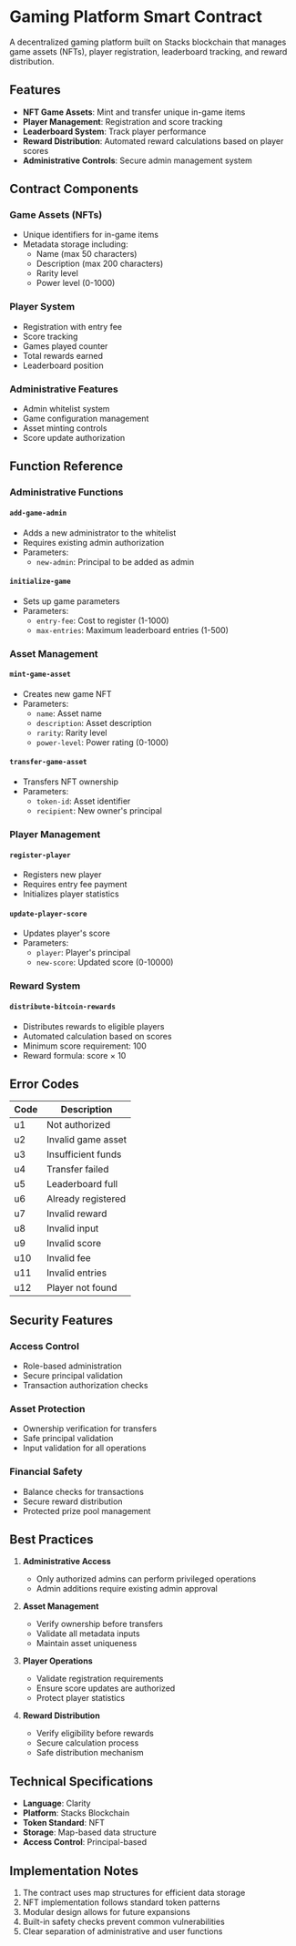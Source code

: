 # Gaming Platform Smart Contract

A decentralized gaming platform built on Stacks blockchain that manages game assets (NFTs), player registration, leaderboard tracking, and reward distribution.

## Features

- **NFT Game Assets**: Mint and transfer unique in-game items
- **Player Management**: Registration and score tracking
- **Leaderboard System**: Track player performance
- **Reward Distribution**: Automated reward calculations based on player scores
- **Administrative Controls**: Secure admin management system

## Contract Components

### Game Assets (NFTs)

- Unique identifiers for in-game items
- Metadata storage including:
  - Name (max 50 characters)
  - Description (max 200 characters)
  - Rarity level
  - Power level (0-1000)

### Player System

- Registration with entry fee
- Score tracking
- Games played counter
- Total rewards earned
- Leaderboard position

### Administrative Features

- Admin whitelist system
- Game configuration management
- Asset minting controls
- Score update authorization

## Function Reference

### Administrative Functions

#### `add-game-admin`

- Adds a new administrator to the whitelist
- Requires existing admin authorization
- Parameters:
  - `new-admin`: Principal to be added as admin

#### `initialize-game`

- Sets up game parameters
- Parameters:
  - `entry-fee`: Cost to register (1-1000)
  - `max-entries`: Maximum leaderboard entries (1-500)

### Asset Management

#### `mint-game-asset`

- Creates new game NFT
- Parameters:
  - `name`: Asset name
  - `description`: Asset description
  - `rarity`: Rarity level
  - `power-level`: Power rating (0-1000)

#### `transfer-game-asset`

- Transfers NFT ownership
- Parameters:
  - `token-id`: Asset identifier
  - `recipient`: New owner's principal

### Player Management

#### `register-player`

- Registers new player
- Requires entry fee payment
- Initializes player statistics

#### `update-player-score`

- Updates player's score
- Parameters:
  - `player`: Player's principal
  - `new-score`: Updated score (0-10000)

### Reward System

#### `distribute-bitcoin-rewards`

- Distributes rewards to eligible players
- Automated calculation based on scores
- Minimum score requirement: 100
- Reward formula: score × 10

## Error Codes

| Code | Description        |
| ---- | ------------------ |
| u1   | Not authorized     |
| u2   | Invalid game asset |
| u3   | Insufficient funds |
| u4   | Transfer failed    |
| u5   | Leaderboard full   |
| u6   | Already registered |
| u7   | Invalid reward     |
| u8   | Invalid input      |
| u9   | Invalid score      |
| u10  | Invalid fee        |
| u11  | Invalid entries    |
| u12  | Player not found   |

## Security Features

### Access Control

- Role-based administration
- Secure principal validation
- Transaction authorization checks

### Asset Protection

- Ownership verification for transfers
- Safe principal validation
- Input validation for all operations

### Financial Safety

- Balance checks for transactions
- Secure reward distribution
- Protected prize pool management

## Best Practices

1. **Administrative Access**

   - Only authorized admins can perform privileged operations
   - Admin additions require existing admin approval

2. **Asset Management**

   - Verify ownership before transfers
   - Validate all metadata inputs
   - Maintain asset uniqueness

3. **Player Operations**

   - Validate registration requirements
   - Ensure score updates are authorized
   - Protect player statistics

4. **Reward Distribution**
   - Verify eligibility before rewards
   - Secure calculation process
   - Safe distribution mechanism

## Technical Specifications

- **Language**: Clarity
- **Platform**: Stacks Blockchain
- **Token Standard**: NFT
- **Storage**: Map-based data structure
- **Access Control**: Principal-based

## Implementation Notes

1. The contract uses map structures for efficient data storage
2. NFT implementation follows standard token patterns
3. Modular design allows for future expansions
4. Built-in safety checks prevent common vulnerabilities
5. Clear separation of administrative and user functions
